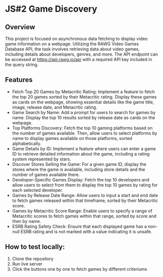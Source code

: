 # JS#2 Game Discovery

## Overview 

This project is focused on asynchronous data fetching to display video game information on a webpage. Utilizing the RAWG Video Games Database API, the task involves retrieving data about video games,
including details about developers, genres, and more. The API endpoint can be accessed at https://api.rawg.io/api with a required API key included in the query string.

## Features

- Fetch Top 20 Games by Metacritic Rating: Implement a feature to fetch the top 20 games sorted by their Metacritic rating. Display these games as cards on the webpage, showing essential details like the game title, image, release date, and Metacritic rating.
- Game Search by Name: Add a prompt for users to search for games by name. Display the top 10 results sorted by release date as cards on the webpage.
- Top Platforms Discovery: Fetch the top 10 gaming platforms based on the number of games available. Then, allow users to select platforms by name to display games available on those platforms, sorted alphabetically.
- Game Details by ID: Implement a feature where users can enter a game ID to retrieve detailed information about the game, including a rating system represented by stars.
- Discover Stores Selling the Game: For a given game ID, display the stores where the game is available, including store details and the number of games available there.
- Developer-Specific Games Display: Fetch the top 10 developers and allow users to select from them to display the top 10 games by rating for each selected developer.
- Games by Release Date Range: Allow users to input a start and end date to fetch games released within that timeframe, sorted by their Metacritic score.
- Games by Metacritic Score Range: Enable users to specify a range of Metacritic scores to fetch games within that range, sorted by score and then by name.
- ESRB Rating Safety Check: Ensure that each displayed game has a non-null ESRB rating and is not marked with a value indicating it is unsafe.


## How to test locally:
1. Clone the repository
2. Run live server
3. Click the buttons one by one to fetch games by different criteriums
